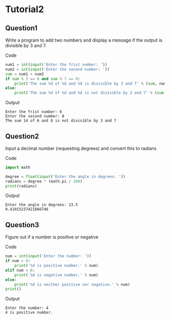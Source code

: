 # Tutorial2

## Question1
Write a program to add two numbers and display a message if the output is divisible by 3 and 7.

Code
```py
num1 = int(input('Enter the frist number: '))
num2 = int(input('Enter the second number: '))
sum = num1 + num2
if sum % 3 == 0 and sum % 7 == 0:
    print('The sum %d of %d and %d is divisible by 3 and 7' % (sum, num1, num2))
else:
    print('The sum %d of %d and %d is not divisible by 3 and 7' % (sum, num1, num2))
```
Output
```
Enter the frist number: 6
Enter the second number: 8
The sum 14 of 6 and 8 is not divisible by 3 and 7
```

## Question2
Input a decimal number (requesting degrees) and convert this to radians

Code
```py
import math

degree = float(input('Enter the angle in degrees: '))
radians = degree * (math.pi / 180)
print(radians)
```
Output
```
Enter the angle in degrees: 23.5
0.41015237421866746
```

## Question3
Figure out if a number is positive or negative

Code
```py
num = int(input('Enter the number: '))
if num > 0:
    print('%d is positive number.' % num)
elif num < 0:
    print('%d is negative number.' % num)
else:
    print('%d is neither positive nor negative.' % num)
print()
```
Output
```
Enter the number: 4
4 is positive number.
```
